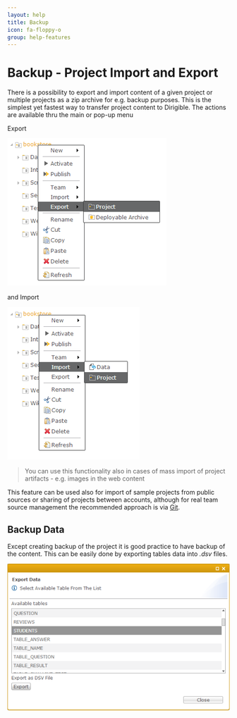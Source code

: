 ```yaml
---
layout: help
title: Backup
icon: fa-floppy-o
group: help-features
---
```


Backup - Project Import and Export
===

There is a possibility to export and import content of a given project or multiple projects as a zip archive for e.g. backup purposes. This is the simplest yet fastest way to transfer project content to Dirigible.
The actions are available thru the main or pop-up menu

Export

![Project Export](../samples/bookstore/102_books_project_export.png)

and Import

![Project Import](../samples/bookstore/103_books_project_import.png)

> You can use this functionality also in cases of mass import of project artifacts - e.g. images in the web content

This feature can be used also for import of sample projects from public sources or sharing of projects between accounts, although for real team source management the recommended approach is via [Git](git.html).

Backup Data
---

Except creating backup of the project it is good practice to have backup of the content.
This can be easily done by exporting tables data into *.dsv* files.

![Select Table for Export](images/features/backup/data.png)

